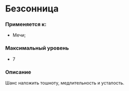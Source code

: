 # Безсонница

### Применяется к:

* Мечи;

### Максимальный уровень

* 7

### Описание

Шанс наложить тошноту, медлительность и усталость.
